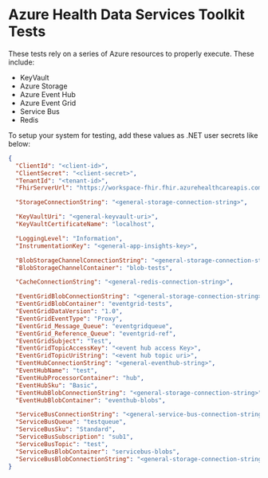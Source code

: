# Azure Health Data Services Toolkit Tests

These tests rely on a series of Azure resources to properly execute. These include:

- KeyVault
- Azure Storage
- Azure Event Hub
- Azure Event Grid
- Service Bus
- Redis

To setup your system for testing, add these values as .NET user secrets like below:

```json
{
  "ClientId": "<client-id>",
  "ClientSecret": "<client-secret>",
  "TenantId": "<tenant-id>",
  "FhirServerUrl": "https://workspace-fhir.fhir.azurehealthcareapis.com",

  "StorageConnectionString": "<general-storage-connection-string>",

  "KeyVaultUri": "<general-keyvault-uri>",
  "KeyVaultCertificateName": "localhost",

  "LoggingLevel": "Information",
  "InstrumentationKey": "<general-app-insights-key>",

  "BlobStorageChannelConnectionString": "<general-storage-connection-string>",
  "BlobStorageChannelContainer": "blob-tests",

  "CacheConnectionString": "<general-redis-connection-string>",

  "EventGridBlobConnectionString": "<general-storage-connection-string>",
  "EventGridBlobContainer": "eventgrid-tests",
  "EventGridDataVersion": "1.0",
  "EventGridEventType": "Proxy",
  "EventGrid_Message_Queue": "eventgridqueue",
  "EventGrid_Reference_Queue": "eventgrid-ref",
  "EventGridSubject": "Test",
  "EventGridTopicAccessKey": "<event hub access Key>",
  "EventGridTopicUriString": "<event hub topic uri>",
  "EventHubConnectionString": "<general-eventhub-string>",
  "EventHubName": "test",
  "EventHubProcessorContainer": "hub",
  "EventHubSku": "Basic",
  "EventHubBlobConnectionString": "<general-storage-connection-string>",
  "EventHubBlobContainer": "eventhub-blobs",

  "ServiceBusConnectionString": "<general-service-bus-connection-string>",
  "ServiceBusQueue": "testqueue",
  "ServiceBusSku": "Standard",
  "ServiceBusSubscription": "sub1",
  "ServiceBusTopic": "test",
  "ServiceBusBlobContainer": "servicebus-blobs",
  "ServiceBusBlobConnectionString": "<general-storage-connection-string>"
}
```
